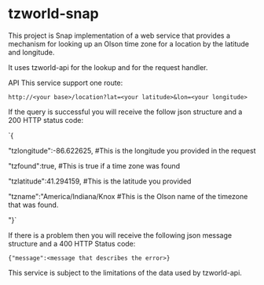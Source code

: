 # tzworld-snap
This project is Snap implementation of a web service that provides a mechanism for looking up an Olson time zone for a location by the latitude and longitude.

It uses tzworld-api for the lookup and for the request handler.

API
This service support one route:

`http://<your base>/location?lat=<your latitude>&lon=<your longitude> `

If the query is successful you will receive the follow json structure and a 200 HTTP status code:

`{

"tzlongitude":-86.622625, #This is the longitude you provided in the request

"tzfound":true, #This is true if a time zone was found

"tzlatitude":41.294159, #This is the latitude you provided

"tzname":"America/Indiana/Knox #This is the Olson name of the timezone that was found. 

"}`

If there is a problem then you will receive the following json message structure and a 400 HTTP Status code:

`{"message":<message that describes the error>}`

This service is subject to the limitations of the data used by tzworld-api.

